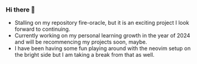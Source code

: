 ### Hi there 👋
- Stalling on my repository fire-oracle, but it is an exciting project I look forward to continuing.
- Currently working on my personal learning growth in the year of 2024 and will be recommencing my projects soon, maybe.
- I have been having some fun playing around with the neovim setup on the bright side but I am taking a break from that as well. 
  
<!--
**dato-jr/dato-jr** is a ✨ _special_ ✨ repository because its `README.md` (this file) appears on your GitHub profile.

Here are some ideas to get you started:

- 🔭 I’m currently working on ...
- 🌱 I’m currently learning ...
- 👯 I’m looking to collaborate on ...
- 🤔 I’m looking for help with ...
- 💬 Ask me about ...
- 📫 How to reach me: ...
- 😄 Pronouns: ...
- ⚡ Fun fact: ...
-->

